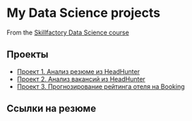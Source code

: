 # My Data Science projects
From the [Skillfactory Data Science course](https://skillfactory.ru/data-scientist-pro)

## Проекты

* [Проект 1. Анализ резюме из HeadHunter](https://github.com/Lev-Tegai/sf_data_science/tree/main/Project-1)
* [Проект 2. Анализ вакансий из HeadHunter](https://github.com/Lev-Tegai/sf_data_science/tree/main/Project-2)
* [Проект 3. Прогнозирование рейтинга отеля на Booking]()

## Ссылки на резюме